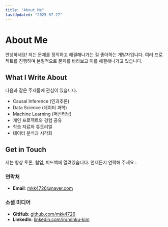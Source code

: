 ```yaml
---
title: "About Me"
lastUpdated: "2025-07-27"
---
```


# About Me

안녕하세요! 저는 문제를 정의하고 해결해나가는 걸 좋아하는 개발자입니다.
여러 프로젝트를 진행하며 본질적으로 문제를 바라보고 이를 해결해나가고 있습니다.

## What I Write About

다음과 같은 주제들에 관심이 있습니다.
- Causal Inference (인과추론)
- Data Science (데이터 과학)
- Machine Learning (머신러닝)
- 개인 프로젝트와 경험 공유
- 학습 자료와 튜토리얼
- 데이터 분석과 시각화

## Get in Touch

저는 항상 토론, 협업, 피드백에 열려있습니다. 언제든지 연락해 주세요 :

### 연락처
- **Email**: mkk4726@naver.com

### 소셜 미디어
- **GitHub**: [github.com/mkk4726](https://github.com/mkk4726)
- **LinkedIn**: [linkedin.com/in/minku-kim](https://www.linkedin.com/in/minku-kim-01aaa5216/) 